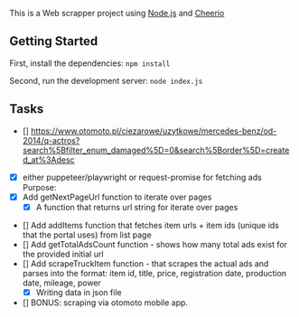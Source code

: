 This is a Web scrapper project using [Node.js](https://nodejs.org/en) and [Cheerio](https://cheerio.js.org/)

## Getting Started

First, install the dependencies:
`npm install`

Second, run the development server:
`node index.js`

## Tasks

- [] https://www.otomoto.pl/ciezarowe/uzytkowe/mercedes-benz/od-2014/q-actros?search%5Bfilter_enum_damaged%5D=0&search%5Border%5D=created_at%3Adesc
- [x] either puppeteer/playwright or request-promise for fetching ads Purpose:
- [x] Add getNextPageUrl function to iterate over pages
  - [x] A function that returns url string for iterate over pages
- [] Add addItems function that fetches item urls + item ids (unique ids that the portal uses) from list page
- [] Add getTotalAdsCount function - shows how many total ads exist for the provided initial url
- [] Add scrapeTruckItem function - that scrapes the actual ads and parses into the format: item id, title, price, registration date, production date, mileage, power
  - [x] Writing data in json file
- [] BONUS: scraping via otomoto mobile app.
